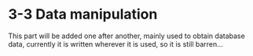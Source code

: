# 3-3 Data manipulation

This part will be added one after another, mainly used to obtain database data, currently it is written wherever it is used, so it is still barren...

